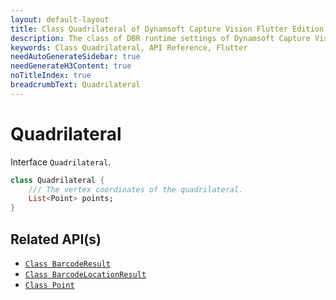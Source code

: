 ```yaml
---
layout: default-layout
title: Class Quadrilateral of Dynamsoft Capture Vision Flutter Edition
description: The class of DBR runtime settings of Dynamsoft Capture Vision Flutter edition.
keywords: Class Quadrilateral, API Reference, Flutter
needAutoGenerateSidebar: true
needGenerateH3Content: true
noTitleIndex: true
breadcrumbText: Quadrilateral
---
```


# Quadrilateral

Interface `Quadrilateral`.

```dart
class Quadrilateral {
    /// The vertex coordinates of the quadrilateral.
    List<Point> points;
}
```

## Related API(s)

- [`Class BarcodeResult`](class-barcode-result.md)
- [`Class BarcodeLocationResult`](class-barcode-location-result.md)
- [`Class Point`](class-point.md)
